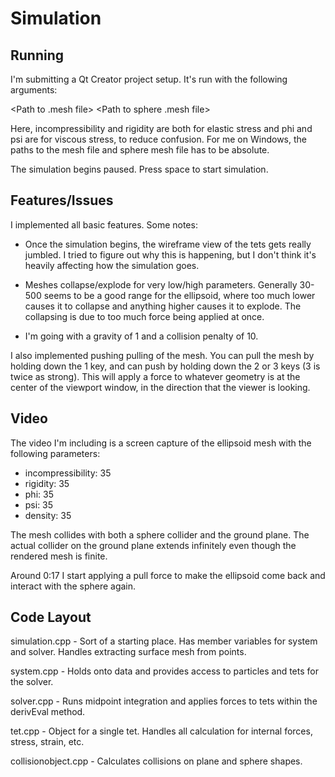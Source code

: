 # Simulation

## Running

I'm submitting a Qt Creator project setup. It's run with the following
arguments:

<Path to .mesh file> <incompressibility> <rigidity> <phi> <psi> <density>
<Path to sphere .mesh file>

Here, incompressibility and rigidity are both for elastic stress and phi and psi
are for viscous stress, to reduce confusion. For me on Windows, the paths to the
mesh file and sphere mesh file has to be absolute.

The simulation begins paused. Press space to start simulation.

## Features/Issues

I implemented all basic features. Some notes:

 - Once the simulation begins, the wireframe view of the tets gets really
jumbled. I tried to figure out why this is happening, but I don't think it's
heavily affecting how the simulation goes.

 - Meshes collapse/explode for very low/high parameters. Generally 30-500 seems
to be a good range for the ellipsoid, where too much lower causes it to collapse
and anything higher causes it to explode. The collapsing is due to too much
force being applied at once.

 - I'm going with a gravity of 1 and a collision penalty of 10.

I also implemented pushing pulling of the mesh. You can pull the mesh by
holding down the 1 key, and can push by holding down the 2 or 3 keys (3 is twice
as strong). This will apply a force to whatever geometry is at the center of the
viewport window, in the direction that the viewer is looking.

## Video

The video I'm including is a screen capture of the ellipsoid mesh with the
following parameters:

 - incompressibility: 35
 - rigidity: 35
 - phi: 35
 - psi: 35
 - density: 35

The mesh collides with both a sphere collider and the ground plane. The actual
collider on the ground plane extends infinitely even though the rendered mesh
is finite.

Around 0:17 I start applying a pull force to make the ellipsoid come back and
interact with the sphere again.

## Code Layout

simulation.cpp - Sort of a starting place. Has member variables for system and
solver. Handles extracting surface mesh from points.

system.cpp - Holds onto data and provides access to particles and tets for the
solver.

solver.cpp - Runs midpoint integration and applies forces to tets within the
derivEval method.

tet.cpp - Object for a single tet. Handles all calculation for internal forces,
stress, strain, etc.

collisionobject.cpp - Calculates collisions on plane and sphere shapes.
